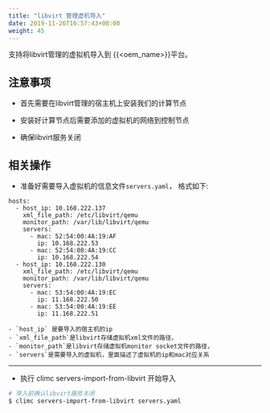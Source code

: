 ```yaml
---
title: "libvirt 管理虚机导入"
date: 2019-11-26T16:57:43+08:00
weight: 45
---
```


支持将libvirt管理的虚拟机导入到 {{<oem_name>}}平台。

## 注意事项

- 首先需要在libvirt管理的宿主机上安装我们的计算节点

- 安装好计算节点后需要添加的虚拟机的网络到控制节点

- 确保libvirt服务关闭

## 相关操作

- 准备好需要导入虚拟机的信息文件`servers.yaml`， 格式如下:

```
hosts:
  - host_ip: 10.168.222.137
    xml_file_path: /etc/libvirt/qemu
    monitor_path: /var/lib/libvirt/qemu
    servers:
      - mac: 52:54:00:4A:19:AF
        ip: 10.168.222.53
      - mac: 52:54:00:4A:19:CC
        ip: 10.168.222.54
  - host_ip: 10.168.222.130
    xml_file_path: /etc/libvirt/qemu
    monitor_path: /var/lib/libvirt/qemu
    servers:
      - mac: 53:54:00:4A:19:EC
        ip: 11.168.222.50
      - mac: 53:54:00:4A:19:EE
        ip: 11.168.222.51
```

    - `host_ip` 是要导入的宿主机的ip
    - `xml_file_path`是libvirt存储虚拟机xml文件的路径，
    - `monitor_path`是libvirt存储虚拟机monitor socket文件的路径，
    - `servers`是需要导入的虚拟机，里面描述了虚拟机的ip和mac对应关系

----
- 执行 climc servers-import-from-libvirt 开始导入

```sh
# 导入前确认libvirt服务关闭
$ climc servers-import-from-libvirt servers.yaml
```
